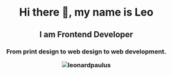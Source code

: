 <h1 align="center">Hi there 👋, my name is Leo</h1>
<h2 align="center">I am Frontend Developer</h2>

<h3 align="center">From print design to web design to web development.</3>

<p><img align="center" src="https://github-readme-streak-stats.herokuapp.com/?user=leonardpaulus&theme=highcontrast" alt="leonardpaulus" /></p>



